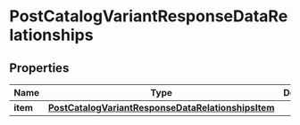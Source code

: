 # PostCatalogVariantResponseDataRelationships

## Properties
Name | Type | Description | Notes
------------ | ------------- | ------------- | -------------
**item** | [**PostCatalogVariantResponseDataRelationshipsItem**](PostCatalogVariantResponseDataRelationshipsItem.md) |  |  [optional]
